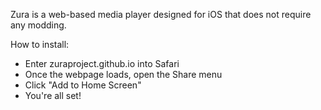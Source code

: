 Zura is a web-based media player designed for iOS that does not require any modding.

How to install:

- Enter zuraproject.github.io into Safari
- Once the webpage loads, open the Share menu
- Click "Add to Home Screen"
- You're all set!
